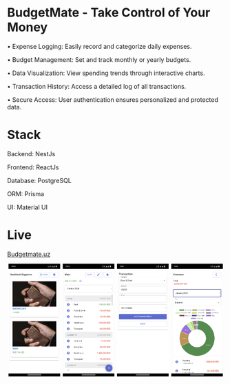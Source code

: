 # BudgetMate - Take Control of Your Money

• Expense Logging: Easily record and categorize daily expenses.

• Budget Management: Set and track monthly or yearly budgets.

• Data Visualization: View spending trends through interactive charts.

• Transaction History: Access a detailed log of all transactions.

• Secure Access: User authentication ensures personalized and protected data.

# Stack

Backend: NestJs

Frontend: ReactJs

Database: PostgreSQL

ORM: Prisma

UI: Material UI

# Live

[Budgetmate.uz](https://budgetmate.uz)

<div style="display: flex; justify-content: space-around;">
  <img src="/frontend/src/assets/image_1.png" alt="Screen 1" width="24%">
  <img src="/frontend/src/assets/image_2.png" alt="Screen 2" width="24%">
  <img src="/frontend/src/assets/image_3.png" alt="Screen 3" width="24%">
  <img src="/frontend/src/assets/image_4.png" alt="Screen 4" width="24%">
</div>

